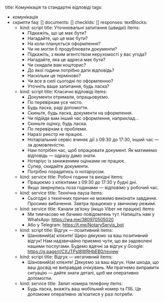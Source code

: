 title: Комунікація та стандартні відповіді
tags:
- комунікація
- скрипти
faq: []
documents: []
checkIds: []
responses:
  textBlocks:
  - kind: script
    title: Уточнювальні запитання (швидкі)
    items:
    - Підкажіть, що це має бути?
    - Нагадайте, що це має бути?
    - На коли планується оформлення?
    - Чи не могли б продублювати документи?
    - Підкажіть, з яким агентством нерухомості у вас угода?
    - Нагадайте, яка це адреса має бути?
    - Чи скидали вам кошторис?
    - До якої години потрібно дати відповідь?
    - Наскільки це терміново?
    - Чи все в силі сьогодні по оформленню?
    - Уточніть ваше запитання, будь ласка?
  - kind: script
    title: Класичні відповіді
    items:
    - Документи отримали, опрацьовуємо.
    - По перевіркам усе чисто.
    - Будь ласка, раді допомогти.
    - Скиньте, будь ласка, документи на оформлення.
    - Чи підійде вам інший час оформлення, наприклад…
    - Скиньте оцінку, будь ласка.
    - По перевіркам є проблеми.
    - Наразі реєстр не працює.
    - Нотаріальний сервіс вчиняє дії з 09:30 до 17:30, інший час — за домовленістю.
    - Нам потрібен час, щоб опрацювати документ. Як матимемо відповідь — одразу дамо знати.
    - Нотаріус із заниженими оцінками не працює.
    - Супер, скидайте документи.
    - Потрібно порадитись із нотаріусом.
  - kind: service
    title: Робочі години та вихідні
    items:
    - Працюємо з клієнтами з 09:30 до 17:30 у будні дні.
    - Якщо звернулись поза годинами — відповімо у робочий час.
  - kind: service
    title: Технічна пауза
    items:
    - Сьогодні з технічних причин не можемо виконати завдання. Просимо вибачення. Завтра працюємо у звичному режимі.
  - kind: service
    title: Канали зв’язку (якщо Viber не працює)
    items:
    - Ми тимчасово не бачимо повідомлень тут. Напишіть нам у WhatsApp: https://wa.me/380970505020
    - Або у Telegram: https://t.me/NotaryServis_bot
  - kind: script
    title: Відгук — позитивний
    items:
    - Шановний(а) клієнте! Щиро дякуємо за ваш позитивний відгук! Нам надзвичайно приємно чути, що ви задоволені нашими послугами. Будемо вдячні за відгук у Google: https://g.page/r/CXJTPsI8WRHbEB0/review
  - kind: script
    title: Відгук — негативний
    items:
    - Шановний(а) клієнте! Дякуємо за ваш відгук. Нам шкода, що ваш досвід не виправдав очікувань. Ми прагнемо виправити ситуацію — дайте знати деталі, щоб ми оперативно допомогли.
  - kind: service
    title: Запит номера телефону
    items:
    - Будь ласка, вкажіть ваш мобільний номер та ПІБ. Це допоможе оперативно зв’язатися у разі потреби.



